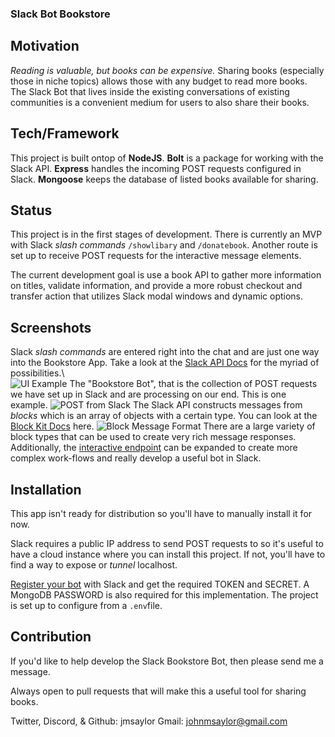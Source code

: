 ### Slack Bot Bookstore

## Motivation

_Reading is valuable, but books can be expensive._ Sharing books (especially those in niche topics) allows those with any budget to read more books. The Slack Bot that lives inside the existing conversations of existing communities is a convenient medium for users to also share their books.

## Tech/Framework

This project is built ontop of **NodeJS**. **Bolt** is a package for working with the Slack API. **Express** handles the incoming POST requests configured in Slack. **Mongoose** keeps the database of listed books available for sharing.

## Status

This project is in the first stages of development. There is currently an MVP with Slack _slash commands_ `/showlibary` and `/donatebook`. Another route is set up to receive POST requests for the interactive message elements.

The current development goal is use a book API to gather more information on titles, validate information, and provide a more robust checkout and transfer action that utilizes Slack modal windows and dynamic options.

## Screenshots

Slack _slash commands_ are entered right into the chat and are just one way into the Bookstore App. Take a look at the [Slack API Docs](https://api.slack.com/) for the myriad of possibilities.\  
![UI Example](https://imgur.com/DjfXKl9.jpg)
The "Bookstore Bot", that is the collection of POST requests we have set up in Slack and are processing on our end. This is one example.
![POST from Slack](https://imgur.com/zp2Wq41.jpg)
The Slack API constructs messages from _blocks_ which is an array of objects with a certain type. You can look at the [Block Kit Docs](https://api.slack.com/block-kit/building) here.
![Block Message Format](https://imgur.com/V0jXDNd.jpg)
There are a large variety of block types that can be used to create very rich message responses. Additionally, the [interactive endpoint](https://api.slack.com/interactivity/handling) can be expanded to create more complex work-flows and really develop a useful bot in Slack.

## Installation

This app isn't ready for distribution so you'll have to manually install it for now.

Slack requires a public IP address to send POST requests to so it's useful to have a cloud instance where you can install this project. If not, you'll have to find a way to expose or _tunnel_ localhost.

[Register your bot](https://api.slack.com/apps) with Slack and get the required TOKEN and SECRET. A MongoDB PASSWORD is also required for this implementation. The project is set up to configure from a `.env`file.

## Contribution

If you'd like to help develop the Slack Bookstore Bot, then please send me a message.

Always open to pull requests that will make this a useful tool for sharing books.

Twitter, Discord, & Github: jmsaylor
Gmail: johnmsaylor@gmail.com
